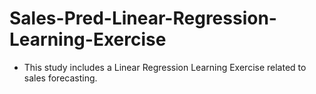 # Sales-Pred-Linear-Regression-Learning-Exercise

- This study includes a Linear Regression Learning Exercise related to sales forecasting.
